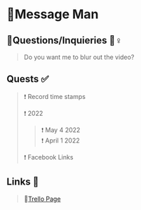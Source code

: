 # 💄Message Man 

## 🙋Questions/Inquieries 🏻‍♀️
> Do you want me to blur out the video?

## Quests ✅
>❗ Record time stamps  
>
>❗ 2022  
>>❗ May 4 2022  
>>❗ April 1 2022  
>
>❗ Facebook Links  

## Links 🔗 
>🐶[Trello Page](https://trello.com/b/vI4AIdIK/nese-%F0%9F%92%84) 
